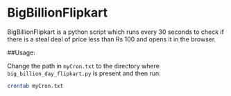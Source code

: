 BigBillionFlipkart
===================

BigBillionFlipkart is a python script which runs every 30 seconds to check if there is a steal deal of price less than Rs 100 and opens it in the browser.

##Usage:

Change the path in `myCron.txt` to the directory where `big_billion_day_flipkart.py` is present and then run:

```bash
crontab myCron.txt
```

